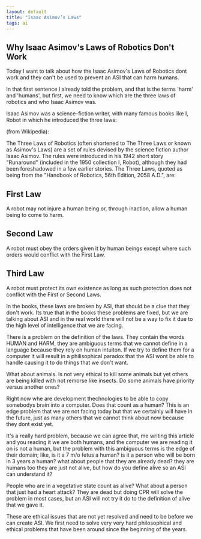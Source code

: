```yaml
---
layout: default
title: "Isaac Asimov’s Laws"
tags: ai
---
```


## Why Isaac Asimov's Laws of Robotics Don't Work

Today I want to talk about how the Isaac Asimov's Laws of Robotics dont work and they can't be used to prevent an ASI that can harm humans.

In that first sentence I already told the problem, and that is the terms 'harm' and 'humans', but first, we need to know which are the three laws of robotics and who Isaac Asimov was.

Isaac Asimov was a science-fiction writer, with many famous books like I, Robot in which he introduced the three laws:

(from Wikipedia):

The Three Laws of Robotics (often shortened to The Three Laws or known as Asimov's Laws) are a set of rules devised by the science fiction author Isaac Asimov. The rules were introduced in his 1942 short story "Runaround" (included in the 1950 collection I, Robot), although they had been foreshadowed in a few earlier stories. The Three Laws, quoted as being from the "Handbook of Robotics, 56th Edition, 2058 A.D.", are:

<h2 id="heading-two">First Law</h2>
A robot may not injure a human being or, through inaction, allow a human being to come to harm.

<h2 id="heading-two">Second Law</h2>
A robot must obey the orders given it by human beings except where such orders would conflict with the First Law.

<h2 id="heading-two">Third Law</h2>
A robot must protect its own existence as long as such protection does not conflict with the First or Second Laws.

In the books, these laws are broken by ASI, that should be a clue that they don't work. Its true that in the books these problems are fixed, but we are talking about ASI and in the real world there will not be a way to fix it due to the high level of intelligence that we are facing.

There is a problem on the definition of the laws. They contain the words HUMAN and HARM, they are ambiguous terms that we cannot define in a language because they rely on human intuiton. If we try to define them for a computer it will result in a philisophical paradox that the ASI wont be able to handle causing it to do things that we don't want.

What about animals. Is not very ethical to kill some animals but yet others are being killed with not remorse like insects. Do some animals have priority versus another ones?

Right now whe are development thechnologies to be able to copy somebodys brain into a computer. Does that count as a human? This is an edge problem that we are not facing today but that we certainly will have in the future, just as many others that we cannot think about now because they dont exist yet.

It's a really hard problem, because we can agree that, me writing this article and you reading it we are both humans, and the computer we are reading it on is not a human, but the problem with this ambiguous terms is the edge of their domain; like, is it a 7 m/o fetus a human? is it a person who will be born in 3 years a human? what about people that they are already dead? they are humans too they are just not alive, but how do you define alive so an ASI can understand it?

People who are in a vegetative state count as alive? What about a person that just had a heart attack? They are dead but doing CPR will solve the problem in most cases, but an ASI will not try it do to the definition of alive that we gave it.

These are ethical issues that are not yet resolved and need to be before we can create ASI. We first need to solve very very hard philosophical and ethical problems that have been around since the beginning of the years.